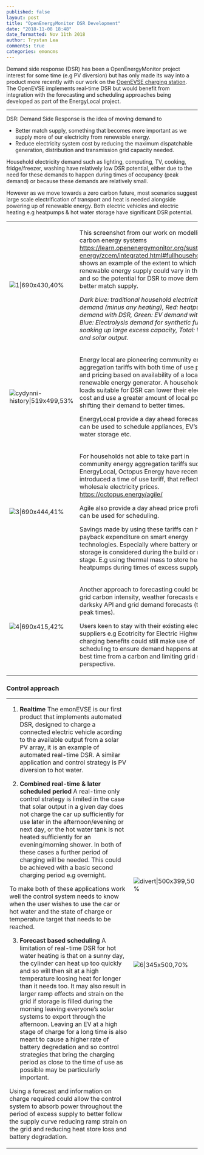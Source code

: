 ```yaml
---
published: false
layout: post
title: "OpenEnergyMonitor DSR Development"
date: "2018-11-08 18:48"
date_formatted: Nov 11th 2018
author: Trystan Lea
comments: true
categories: emoncms
---
```


Demand side response (DSR) has been a OpenEnergyMonitor project interest for some time (e.g PV diversion) but has only made its way into a product more recently with our work on the [OpenEVSE charging station](https://guide.openenergymonitor.org/applications/ev-charging/). The OpenEVSE implements real-time DSR but would benefit from integration with the forecasting and scheduling approaches being developed as part of the EnergyLocal project.

---

DSR: Demand Side Response is the idea of moving demand to
- Better match supply, something that becomes more important as we supply more of our electricity from renewable energy.
- Reduce electricity system cost by reducing the maximum dispatchable generation, distribution and transmission grid capacity needed.

Household electricity demand such as lighting, computing, TV, cooking, fridge/freezer, washing have relatively low DSR potential, either due to the need for these demands to happen during times of occupancy (peak demand) or because these demands are relatively small.

However as we move towards a zero carbon future, most scenarios suggest large scale electrification of transport and heat is needed alongside powering up of renewable energy. Both electric vehicles and electric heating e.g heatpumps & hot water storage have significant DSR potential.

<table><tr><td>

![1|690x430,40%]({{site.image_path}}/energymodel.png) 

</td><td>

This screenshot from our work on modelling zero carbon energy systems https://learn.openenergymonitor.org/sustainable-energy/zcem/integrated.html#fullhousehold shows an example of the extent to which renewable energy supply could vary in the future and so the potential for DSR to move demand to better match supply.

*Dark blue: traditional household electricity demand (minus any heating), Red: heatpump demand with DSR, Green: EV demand with DSR, Blue: Electrolysis demand for synthetic fuels soaking up large excess capacity, Total: Wind and solar output.*

</td></tr><tr><td>

![cydynni-history|519x499,53%]({{site.image_path}}/cydynni.png) 

</td><td>

Energy local are pioneering community energy aggregation tariffs with both time of use pricing and pricing based on availability of a local renewable energy generator. A household with loads suitable for DSR can lower their electricity cost and use a greater amount of local power by shifting their demand to better times.

EnergyLocal provide a day ahead forecast that can be used to schedule appliances, EV’s, hot water storage etc.

</td></tr><tr><td>

![3|690x444,41%]({{site.image_path}}/octopus.png) 

</td><td>

For households not able to take part in community energy aggregation tariffs such as EnergyLocal, Octopus Energy have recently introduced a time of use tariff, that reflects wholesale electricity prices. https://octopus.energy/agile/

Agile also provide a day ahead price profile that can be used for scheduling.

Savings made by using these tariffs can help payback expenditure on smart energy technologies. Especially where battery or heat storage is considered during the build or retrofit stage. E.g using thermal mass to store heat from heatpumps during times of excess supply.

</td></tr><tr><td>

![4|690x415,42%]({{site.image_path}}/gridcarbon.png) 

</td><td>

Another approach to forecasting could be to use grid carbon intensity, weather forecasts e.g darksky API and grid demand forecasts (to avoid peak times).

Users keen to stay with their existing electricity suppliers e.g Ecotricity for Electric Highway EV charging benefits could still make use of scheduling to ensure demand happens at the best time from a carbon and limiting grid strain perspective.

</td></tr></table>

### Control approach

<table><tr><td>

1. **Realtime**
The emonEVSE is our first product that implements automated DSR, designed to charge a connected electric vehicle acording to the available output from a solar PV array, it is an example of automated real-time DSR. A similar application and control strategy is PV diversion to hot water.

2. **Combined real-time & later scheduled period**
A real-time only control strategy is limited in the case that solar output in a given day does not charge the car up sufficiently for use later in the afternoon/evening or next day, or the hot water tank is not heated sufficiently for an evening/morning shower. In both of these cases a further period of charging will be needed. This could be achieved with a basic second charging period e.g overnight.

To make both of these applications work well the control system needs to know when the user wishes to use the car or hot water and the state of charge or temperature target that needs to be reached.

3. **Forecast based scheduling**
A limitation of real-time DSR for hot water heating is that on a sunny day, the cylinder can heat up too quickly and so will then sit at a high temperature loosing heat for longer than it needs too. It may also result in larger ramp effects and strain on the grid if storage is filled during the morning leaving everyone’s solar systems to export through the afternoon. Leaving an EV at a high stage of charge for a long time is also meant to cause a higher rate of battery degredation and so control strategies that bring the charging period as close to the time of use as possible may be particularly important.

Using a forecast and information on charge required could allow the control system to absorb power throughout the period of excess supply to better follow the supply curve reducing ramp strain on the grid and reducing heat store loss and battery degradation.

</td><td>

![divert|500x399,50%]({{site.image_path}}/solardivert.png) 
<br><br><br><br><br><br><br><br><br><br>
![6|345x500,70%]({{site.image_path}}/scheduler.png)  

</td></tr></table>
